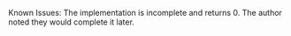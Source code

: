 Known Issues: The implementation is incomplete and returns 0. The author noted they would complete it later.